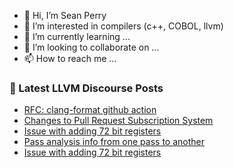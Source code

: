 - 👋 Hi, I’m Sean Perry
- 👀 I’m interested in compilers (c++, COBOL, llvm)
- 🌱 I’m currently learning ...
- 💞️ I’m looking to collaborate on ...
- 📫 How to reach me ...

<!---
s66perry/s66perry is a ✨ special ✨ repository because its `README.md` (this file) appears on your GitHub profile.
You can click the Preview link to take a look at your changes.
--->
### 📕 Latest LLVM Discourse Posts

<!-- DISCOURSE-LLVM:START -->
- [RFC: clang-format github action](https://discourse.llvm.org/t/rfc-clang-format-github-action/73391?page=2#post_26)
- [Changes to Pull Request Subscription System](https://discourse.llvm.org/t/changes-to-pull-request-subscription-system/73296?page=2#post_29)
- [Issue with adding 72 bit registers](https://discourse.llvm.org/t/issue-with-adding-72-bit-registers/73364#post_9)
- [Pass analysis info from one pass to another](https://discourse.llvm.org/t/pass-analysis-info-from-one-pass-to-another/73412#post_1)
- [Issue with adding 72 bit registers](https://discourse.llvm.org/t/issue-with-adding-72-bit-registers/73364#post_8)
<!-- DISCOURSE-LLVM:END -->

